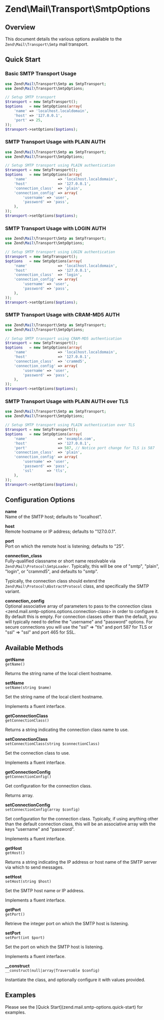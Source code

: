# Zend\\Mail\\Transport\\SmtpOptions

## Overview

This document details the various options available to the `Zend\Mail\Transport\Smtp` mail
transport.

## Quick Start

### Basic SMTP Transport Usage

```php
use Zend\Mail\Transport\Smtp as SmtpTransport;
use Zend\Mail\Transport\SmtpOptions;

// Setup SMTP transport
$transport = new SmtpTransport();
$options   = new SmtpOptions(array(
    'name' => 'localhost.localdomain',
    'host' => '127.0.0.1',
    'port' => 25,
));
$transport->setOptions($options);
```

### SMTP Transport Usage with PLAIN AUTH

```php
use Zend\Mail\Transport\Smtp as SmtpTransport;
use Zend\Mail\Transport\SmtpOptions;

// Setup SMTP transport using PLAIN authentication
$transport = new SmtpTransport();
$options   = new SmtpOptions(array(
    'name'              => 'localhost.localdomain',
    'host'              => '127.0.0.1',
    'connection_class'  => 'plain',
    'connection_config' => array(
        'username' => 'user',
        'password' => 'pass',
    ),
));
$transport->setOptions($options);
```

### SMTP Transport Usage with LOGIN AUTH

```php
use Zend\Mail\Transport\Smtp as SmtpTransport;
use Zend\Mail\Transport\SmtpOptions;

// Setup SMTP transport using LOGIN authentication
$transport = new SmtpTransport();
$options   = new SmtpOptions(array(
    'name'              => 'localhost.localdomain',
    'host'              => '127.0.0.1',
    'connection_class'  => 'login',
    'connection_config' => array(
        'username' => 'user',
        'password' => 'pass',
    ),
));
$transport->setOptions($options);
```

### SMTP Transport Usage with CRAM-MD5 AUTH

```php
use Zend\Mail\Transport\Smtp as SmtpTransport;
use Zend\Mail\Transport\SmtpOptions;

// Setup SMTP transport using CRAM-MD5 authentication
$transport = new SmtpTransport();
$options   = new SmtpOptions(array(
    'name'              => 'localhost.localdomain',
    'host'              => '127.0.0.1',
    'connection_class'  => 'crammd5',
    'connection_config' => array(
        'username' => 'user',
        'password' => 'pass',
    ),
));
$transport->setOptions($options);
```

### SMTP Transport Usage with PLAIN AUTH over TLS

```php
use Zend\Mail\Transport\Smtp as SmtpTransport;
use Zend\Mail\Transport\SmtpOptions;

// Setup SMTP transport using PLAIN authentication over TLS
$transport = new SmtpTransport();
$options   = new SmtpOptions(array(
    'name'              => 'example.com',
    'host'              => '127.0.0.1',
    'port'              => 587, // Notice port change for TLS is 587
    'connection_class'  => 'plain',
    'connection_config' => array(
        'username' => 'user',
        'password' => 'pass',
        'ssl'      => 'tls',
    ),
));
$transport->setOptions($options);
```

## Configuration Options

**name**  
Name of the SMTP host; defaults to "localhost".

**host**  
Remote hostname or IP address; defaults to "127.0.0.1".

**port**  
Port on which the remote host is listening; defaults to "25".

**connection\_class**  
Fully-qualified classname or short name resolvable via `Zend\Mail\Protocol\SmtpLoader`. Typically,
this will be one of "smtp", "plain", "login", or "crammd5", and defaults to "smtp".

Typically, the connection class should extend the `Zend\Mail\Protocol\AbstractProtocol` class, and
specifically the SMTP variant.

**connection\_config**  
Optional associative array of parameters to pass to the connection class
&lt;zend.mail.smtp-options.options.connection-class&gt; in order to configure it. By default this is
empty. For connection classes other than the default, you will typically need to define the
"username" and "password" options. For secure connections you will use the "ssl" =&gt; "tls" and
port 587 for TLS or "ssl" =&gt; "ssl" and port 465 for SSL.

## Available Methods

**getName**  
`getName()`

Returns the string name of the local client hostname.

**setName**  
`setName(string $name)`

Set the string name of the local client hostname.

Implements a fluent interface.

**getConnectionClass**  
`getConnectionClass()`

Returns a string indicating the connection class name to use.

**setConnectionClass**  
`setConnectionClass(string $connectionClass)`

Set the connection class to use.

Implements a fluent interface.

**getConnectionConfig**  
`getConnectionConfig()`

Get configuration for the connection class.

Returns array.

**setConnectionConfig**  
`setConnectionConfig(array $config)`

Set configuration for the connection class. Typically, if using anything other than the default
connection class, this will be an associative array with the keys "username" and "password".

Implements a fluent interface.

**getHost**  
`getHost()`

Returns a string indicating the IP address or host name of the SMTP server via which to send
messages.

**setHost**  
`setHost(string $host)`

Set the SMTP host name or IP address.

Implements a fluent interface.

**getPort**  
`getPort()`

Retrieve the integer port on which the SMTP host is listening.

**setPort**  
`setPort(int $port)`

Set the port on which the SMTP host is listening.

Implements a fluent interface.

**\_\_construct**  
`__construct(null|array|Traversable $config)`

Instantiate the class, and optionally configure it with values provided.

## Examples

Please see the \[Quick Start\](zend.mail.smtp-options.quick-start) for examples.
